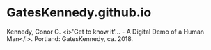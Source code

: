 # GatesKennedy.github.io
Kennedy, Conor G. &lt;i>'Get to know it'... - A Digital Demo of a Human Man&lt;/i>. Portland: GatesKennedy, ca. 2018.
